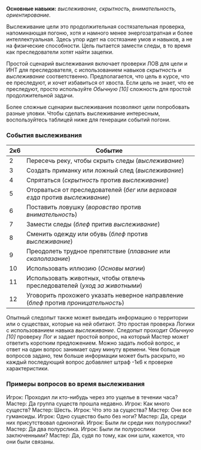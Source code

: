 **Основные навыки:** *выслеживание, скрытность, внимательность, ориентирование.*

Выслеживание цели это продолжительная состязательная проверка, напоминающая погоню, хотя и намного менее энергозатратная и более интеллектуальная. Здесь упор идет на состязание умов и навыков, а не на физические способности. Цель пытается замести следы, в то время как преследователи хотят найти зацепки.

Простой сценарий выслеживания включает проверки ЛОВ для цели и ИНТ для преследователя, с использованием навыков *скрытность* и *выслеживание* соответственно. Предполагается, что цель в курсе, что ее преследуют, и хочет избавиться от хвоста. Если цель не знает, что ее преследуют, просто используйте *Обычную \[10\]* сложность для простой продолжительной задачи.

Более сложные сценарии выслеживания позволяют цели попробовать разные уловки. Чтобы сделать выслеживание интересным, воспользуйтесь таблицей ниже для генерации событий погони.

### События выслеживания
2к6|Событие
-|-
2|Пересечь реку, чтобы скрыть следы (*выслеживание*)
3|Создать приманку или ложный след (*выслеживание*)
4|Спрятаться (*скрытность* против *выслеживание*)
5|Оторваться от преследователей (*бег* или *верховая езда* против *выслеживание*)
6|Поставить ловушку (*воровство* против *внимательность*)
7|Замести следы (*блеф* притив *выслеживание*)
8|Сменить одежду или обувь (*блеф* против *выслеживание*)
9|Преодолеть трудное препятствие (*плавание* или *скалолазание*)
10|Использовать иллюзию (*Основы магии*)
11|Использовать животных, чтобы отвлечь преследователей (*уход за животными*)
12|Уговорить прохожего указать неверное направление (*блеф* против *проницательность*)

Опытный следопыт также может выведать информацию о территории или о существах, которые на ней обитают. Это простая проверка Логики с использованием навыка *выслеживание*. Следопыт проходит *Обычную \[10\]* проверку Лог и задает простой вопрос, на который Мастер может ответить коротким предложением. Можно задать любой вопрос, и ответ на один вопрос занимает одну минуту времени. Чем больше вопросов задано, тем больше информации может быть раскрыто, но каждый последующий вопрос добавляет штраф -1к6 к проверке характеристики.

### Примеры вопросов во время выслеживания
Игрок: Проходил ли кто-нибудь через это ущелье в течении часа?
Мастер: Да группа существ прошла недавно.
Игрок: Как много существ?
Мастер: Шесть.
Игрок: Что это за существа?
Мастер: Они все гуманоиды.
Игрок: Одно существо было без ноги?
Мастер: Да, среди них присутствовал одноногий.
Игрок: Были ли среди них полурослики?
Мастер: Да два полурслика.
Игрок: Были ли полурослики заключенными?
Мастер: Да, судя по тому, как они шли, кажется, что они были связаны.

